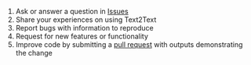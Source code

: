 1. Ask or answer a question in [Issues](https://github.com/artitw/text2text/issues)
2. Share your experiences on using Text2Text
3. Report bugs with information to reproduce
4. Request for new features or functionality
5. Improve code by submitting a [pull request](https://github.com/artitw/text2text/pulls) with outputs demonstrating the change